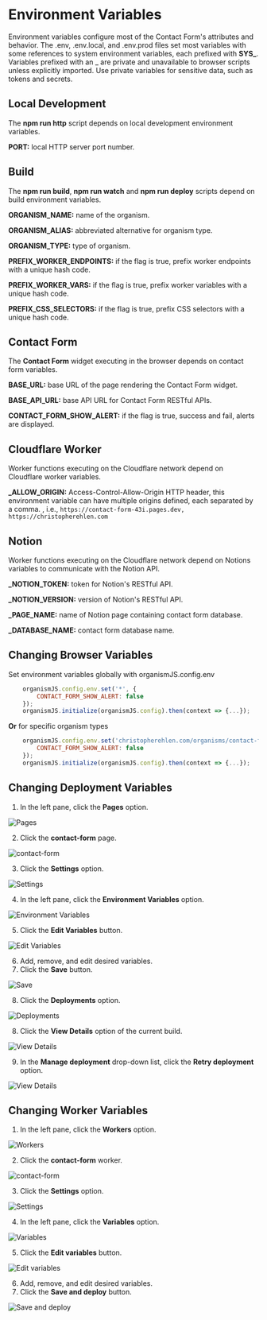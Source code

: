 # Environment Variables

Environment variables configure most of the Contact Form's attributes and behavior. The .env, .env.local, and .env.prod files set most variables with some references to system environment variables, each prefixed with **SYS_**. Variables prefixed with an _ are private and unavailable to browser scripts unless explicitly imported. Use private variables for sensitive data, such as tokens and secrets.

## Local Development

The **npm run http** script depends on local development environment variables.

**PORT:** local HTTP server port number.

## Build

The **npm run build**, **npm run watch** and **npm run deploy** scripts depend on build environment variables.

**ORGANISM_NAME:** name of the organism.

**ORGANISM_ALIAS:** abbreviated alternative for organism type.

**ORGANISM_TYPE:** type of organism.

**PREFIX_WORKER_ENDPOINTS:** if the flag is true, prefix worker endpoints with a unique hash code.

**PREFIX_WORKER_VARS:** if the flag is true, prefix worker variables with a unique hash code.

**PREFIX_CSS_SELECTORS:** if the flag is true, prefix CSS selectors with a unique hash code.

## Contact Form

The **Contact Form** widget executing in the browser depends on contact form variables.

**BASE_URL:** base URL of the page rendering the Contact Form widget.

**BASE_API_URL:** base API URL for Contact Form RESTful APIs.

**CONTACT_FORM_SHOW_ALERT:** if the flag is true, success and fail, alerts are displayed.

## Cloudflare Worker

Worker functions executing on the Cloudflare network depend on Cloudflare worker variables.

**_ALLOW_ORIGIN:** Access-Control-Allow-Origin HTTP header, this environment variable can have multiple origins defined, each separated by a comma. , i.e., ```https://contact-form-43i.pages.dev, https://christopherehlen.com```

## Notion

Worker functions executing on the Cloudflare network depend on Notions variables to communicate with the Notion API.

**_NOTION_TOKEN:** token for Notion's RESTful API.

**_NOTION_VERSION:** version of Notion's RESTful API.

**_PAGE_NAME:** name of Notion page containing contact form database.

**_DATABASE_NAME:** contact form database name.

## Changing Browser Variables

Set environment variables globally with organismJS.config.env

```js
    organismJS.config.env.set('*', {
        CONTACT_FORM_SHOW_ALERT: false
    });
    organismJS.initialize(organismJS.config).then(context => {...});
```

**Or** for specific organism types

```js
    organismJS.config.env.set('christopherehlen.com/organisms/contact-form', {
        CONTACT_FORM_SHOW_ALERT: false
    });
    organismJS.initialize(organismJS.config).then(context => {...});
```

## Changing Deployment Variables

1. In the left pane, click the **Pages** option.

![Pages](./images/002fb6d2-35b8-44a3-7a60-edf5ccbc1600.webp "Pages")

2. Click the **contact-form** page.

![contact-form](./images/664ea5c9-3024-4ff0-fca3-56a8d0f77c00.webp "contact-form")

3. Click the **Settings** option.

![Settings](./images/6809b2e1-bfa1-4723-fbd6-a81a7a295b00.webp "Settings")

4. In the left pane, click the **Environment Variables** option.

![Environment Variables](./images/bd3bf3c4-a3ce-4b4a-07a8-ead0594b6e00.webp "Environment Variables")

5. Click the **Edit Variables** button.

![Edit Variables](./images/db4d2943-e4e9-4f49-72b0-880078648b00.webp "Edit Variables")

6. Add, remove, and edit desired variables.
7. Click the **Save** button.

![Save](./images/50eeed4b-8e73-49c0-1953-768cf65e1300.webp "Save")

8. Click the **Deployments** option.

![Deployments](./images/d4407cd0-1cea-4a92-7ef5-2587a3e2c600.webp "Deployments")

8. Click the **View Details** option of the current build.

![View Details](./images/20446d5e-f1c3-486c-c3db-a4f8c4f75500.webp "View Details")

9. In the **Manage deployment** drop-down list, click the **Retry deployment** option.

![View Details](./images/069d7e32-367c-4816-257b-ce1eb9539e00.webp "View Details")

## Changing Worker Variables

1. In the left pane, click the **Workers** option.

![Workers](./images/122155d8-feb1-4c95-8857-b481d86f6f00.webp "Workers")

2. Click the **contact-form** worker.

![contact-form](./images/be304fa4-87d3-47a3-f41e-a2f24c30df00.webp "contact-form")

3. Click the **Settings** option.

![Settings](./images/7d6b9134-5e1d-47f0-b85c-2582b3dc3400.webp "Settings")


4. In the left pane, click the **Variables** option.

![Variables](./images/3282f7ae-7f9c-4942-6cbe-7c45d3f09000.webp "Variables")

5. Click the **Edit variables** button.

![Edit variables](./images/2f2446a0-b9b8-4512-74e2-b9934dac9500.webp "Edit variables")

6. Add, remove, and edit desired variables.
7. Click the **Save and deploy** button.

![Save and deploy](./images/8cd25a81-a9e5-4cb4-52b8-baedea382e00.webp "Save and deploy")
